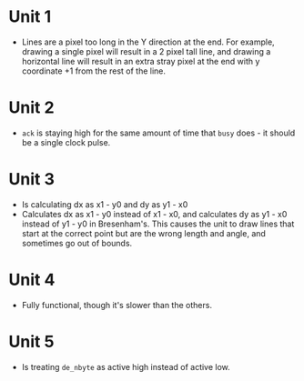 # Unit 1
- Lines are a pixel too long in the Y direction at the end. For example, drawing a single pixel will result in a 2 pixel tall line, and drawing a horizontal line will result in an extra stray pixel at the end with y coordinate +1 from the rest of the line.

# Unit 2
- `ack` is staying high for the same amount of time that `busy` does - it should be a single clock pulse.

# Unit 3
- Is calculating dx as x1 - y0 and dy as y1 - x0
- Calculates dx as x1 - y0 instead of x1 - x0, and calculates dy as y1 - x0 instead of y1 - y0 in Bresenham's. This causes the unit to draw lines that start at the correct point but are the wrong length and angle, and sometimes go out of bounds.

# Unit 4
- Fully functional, though it's slower than the others.

# Unit 5
- Is treating `de_nbyte` as active high instead of active low.